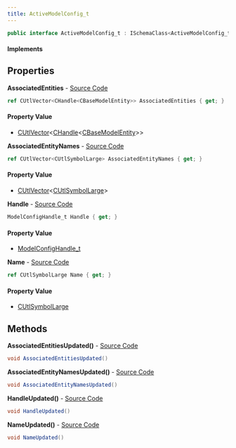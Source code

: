 ```yaml
---
title: ActiveModelConfig_t
---
```


```csharp
public interface ActiveModelConfig_t : ISchemaClass<ActiveModelConfig_t>, ISchemaField, ISchemaClass, INativeHandle
```

#### Implements

## Properties

**AssociatedEntities** - [Source Code](https://github.com/swiftly-solution/swiftlys2/blob/master/managed/src/SwiftlyS2.Generated/Schemas/Interfaces/ActiveModelConfig_t.cs#L20)

```csharp
ref CUtlVector<CHandle<CBaseModelEntity>> AssociatedEntities { get; }
```

#### Property Value

- [CUtlVector](/docs/api/shared/natives/cutlvector-1)<[CHandle](/docs/api/shared/natives/chandle-1)<[CBaseModelEntity](/docs/api/shared/schemadefinitions/cbasemodelentity)>>

**AssociatedEntityNames** - [Source Code](https://github.com/swiftly-solution/swiftlys2/blob/master/managed/src/SwiftlyS2.Generated/Schemas/Interfaces/ActiveModelConfig_t.cs#L22)

```csharp
ref CUtlVector<CUtlSymbolLarge> AssociatedEntityNames { get; }
```

#### Property Value

- [CUtlVector](/docs/api/shared/natives/cutlvector-1)<[CUtlSymbolLarge](/docs/api/shared/natives/cutlsymbollarge)>

**Handle** - [Source Code](https://github.com/swiftly-solution/swiftlys2/blob/master/managed/src/SwiftlyS2.Generated/Schemas/Interfaces/ActiveModelConfig_t.cs#L16)

```csharp
ModelConfigHandle_t Handle { get; }
```

#### Property Value

- [ModelConfigHandle_t](/docs/api/shared/schemadefinitions/modelconfighandle_t)

**Name** - [Source Code](https://github.com/swiftly-solution/swiftlys2/blob/master/managed/src/SwiftlyS2.Generated/Schemas/Interfaces/ActiveModelConfig_t.cs#L18)

```csharp
ref CUtlSymbolLarge Name { get; }
```

#### Property Value

- [CUtlSymbolLarge](/docs/api/shared/natives/cutlsymbollarge)

## Methods

**AssociatedEntitiesUpdated()** - [Source Code](https://github.com/swiftly-solution/swiftlys2/blob/master/managed/src/SwiftlyS2.Generated/Schemas/Interfaces/ActiveModelConfig_t.cs#L26)

```csharp
void AssociatedEntitiesUpdated()
```

**AssociatedEntityNamesUpdated()** - [Source Code](https://github.com/swiftly-solution/swiftlys2/blob/master/managed/src/SwiftlyS2.Generated/Schemas/Interfaces/ActiveModelConfig_t.cs#L27)

```csharp
void AssociatedEntityNamesUpdated()
```

**HandleUpdated()** - [Source Code](https://github.com/swiftly-solution/swiftlys2/blob/master/managed/src/SwiftlyS2.Generated/Schemas/Interfaces/ActiveModelConfig_t.cs#L24)

```csharp
void HandleUpdated()
```

**NameUpdated()** - [Source Code](https://github.com/swiftly-solution/swiftlys2/blob/master/managed/src/SwiftlyS2.Generated/Schemas/Interfaces/ActiveModelConfig_t.cs#L25)

```csharp
void NameUpdated()
```

